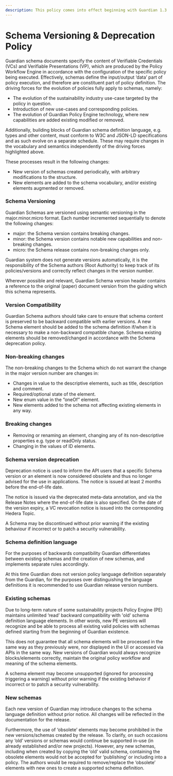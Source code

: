 ```yaml
---
description: This policy comes into effect beginning with Guardian 1.3.0
---
```


# Schema Versioning & Deprecation Policy

Guardian schema documents specify the content of Verifiable Credentials (VCs) and Verifiable Presentations (VP), which are produced by the Policy Workflow Engine in accordance with the configuration of the specific policy being executed. Effectively, schemas define the input/output ‘data’ part of policy execution, and therefore are constituent part of policy definition. The driving forces for the evolution of policies fully apply to schemas, namely:&#x20;

-   The evolution of the sustainability industry use-case targeted by the policy in question. &#x20;
-   Introduction of new use-cases and corresponding policies. &#x20;
-   The evolution of Guardian Policy Engine technology, where new capabilities are added existing modified or removed.&#x20;

Additionally, building blocks of Guardian schema definition language, e.g. types and other content, must conform to W3C and JSON-LD specifications and as such evolve on a separate schedule. These may require changes in the vocabulary and semantics independently of the driving forces highlighted above.&#x20;

These processes result in the following changes:&#x20;

-   New version of schemas created periodically, with arbitrary modifications to the structure.&#x20;
-   New elements are added to the schema vocabulary, and/or existing elements augmented or removed.&#x20;

### Schema Versioning

Guardian Schemas are versioned using semantic versioning in the major.minor.micro format. Each number incremented sequentially to denote the following changes:&#x20;

-   major: the Schema version contains breaking changes.&#x20;
-   minor: the Schema version contains notable new capabilities and non-breaking changes.&#x20;
-   micro: the Schema release contains non-breaking changes only.&#x20;

Guardian system does not generate versions automatically, it is the responsibility of the Schema authors (Root Authority) to keep track of its policies/versions and correctly reflect changes in the version number.&#x20;

Wherever possible and relevant, Guardian Schema version header contains a reference to the original (paper) document version from the guiding which this schema represents.&#x20;

### Version Compatibility

Guardian Schema authors should take care to ensure that schema content is preserved to be backward compatible with earlier versions. A new Schema element should be added to the schema definition if/when it is necessary to make a non-backward compatible change. Schema existing elements should be removed/changed in accordance with the Schema deprecation policy.&#x20;

### Non-breaking changes&#x20;

The non-breaking changes to the Schema which do not warrant the change in the major version number are changes in:&#x20;

-   Changes in value to the descriptive elements, such as title, description and comment.&#x20;
-   Required/optional state of the element.&#x20;
-   New enum value in the “oneOf” element.&#x20;
-   New elements added to the schema not affecting existing elements in any way.&#x20;

### Breaking changes&#x20;

-   Removing or renaming an element, changing any of its non-descriptive properties e.g. type or readOnly status. &#x20;
-   Changing in the values of ID elements.&#x20;

### Schema version deprecation&#x20;

Deprecation notice is used to inform the API users that a specific Schema version or an element is now considered obsolete and thus no longer advised for the use in applications. The notice is issued at least 2 months before the end-of-life date.&#x20;

The notice is issued via the deprecated meta-data annotation, and via the Release Notes where the end-of-life date is also specified. On the date of the version expiry, a VC revocation notice is issued into the corresponding Hedera Topic. &#x20;

A Schema may be discontinued without prior warning if the existing behaviour if incorrect or to patch a security vulnerability.&#x20;

### Schema definition language&#x20;

For the purposes of backwards compatibility Guardian differentiates between existing schemas and the creation of new schemas, and implements separate rules accordingly.&#x20;

At this time Guardian does not version policy language definition separately from the Guardian, for the purposes over distinguishing the language definitions it is recommended to use Guardian release version numbers.&#x20;

### Existing schemas&#x20;

Due to long-term nature of some sustainability projects Policy Engine (PE) maintains unlimited ‘read’ backward compatibility with 'old’ schema definition language elements. In other words, new PE versions will recognize and be able to process all existing valid policies with schemas defined starting from the beginning of Guardian existence.&#x20;

This does not guarantee that all schema elements will be processed in the same way as they previously were, nor displayed in the UI or accessed via APIs in the same way. New versions of Guardian would always recognize blocks/elements correctly, maintain the original policy workflow and meaning of the schema elements.&#x20;

A schema element may become unsupported (ignored for processing triggering a warning) without prior warning if the existing behavior if incorrect or to patch a security vulnerability.&#x20;

### New schemas&#x20;

Each new version of Guardian may introduce changes to the schema language definition without prior notice. All changes will be reflected in the documentation for the release.&#x20;

Furthermore, the use of ‘obsolete’ elements may become prohibited in the new versions/schemas created by the release. To clarify, on such occasions any ‘old’ versions or schemas would continue be supported in-use (in already established and/or new projects). However, any new schemas, including when created by copying the ‘old’ valid schema, containing the obsolete elements would not be accepted for ‘publishing’ or including into a policy. The authors would be required to remove/replace the ‘obsolete’ elements with new ones to create a supported schema definition.&#x20;
